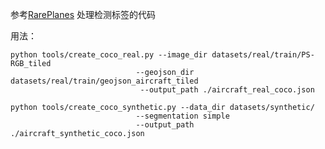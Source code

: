 参考[RarePlanes](https://github.com/VisionSystemsInc/RarePlanes) 处理检测标签的代码

用法：
```
python tools/create_coco_real.py --image_dir datasets/real/train/PS-RGB_tiled
                            --geojson_dir datasets/real/train/geojson_aircraft_tiled
                             --output_path ./aircraft_real_coco.json
```       

```
python tools/create_coco_synthetic.py --data_dir datasets/synthetic/
                            --segmentation simple
                            --output_path ./aircraft_synthetic_coco.json
```